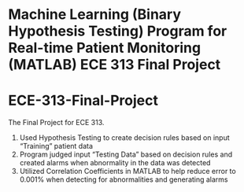 # Machine Learning (Binary Hypothesis Testing) Program for Real-time Patient Monitoring (MATLAB) ECE 313 Final Project
# ECE-313-Final-Project
The Final Project for ECE 313.
1. Used Hypothesis Testing to create decision rules based on input “Training” patient data
2. Program judged input “Testing Data” based on decision rules and created alarms when abnormality in
the data was detected
3. Utilized Correlation Coefficients in MATLAB to help reduce error to 0.001% when detecting for
abnormalities and generating alarms
